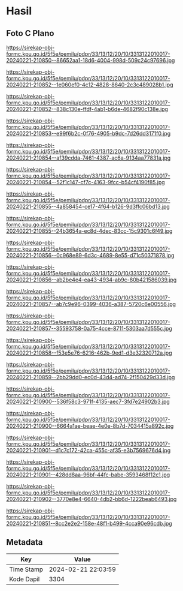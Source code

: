 # Hasil

## Foto C Plano

https://sirekap-obj-formc.kpu.go.id/5f5e/pemilu/pdpr/33/13/12/20/10/3313122010017-20240221-210850--86652aa1-18d6-4004-998d-509c24c97696.jpg

https://sirekap-obj-formc.kpu.go.id/5f5e/pemilu/pdpr/33/13/12/20/10/3313122010017-20240221-210852--1e060ef0-4c12-4828-8640-2c3c489028b1.jpg

https://sirekap-obj-formc.kpu.go.id/5f5e/pemilu/pdpr/33/13/12/20/10/3313122010017-20240221-210852--838c130e-ffdf-4ab1-b6de-4682f90c138e.jpg

https://sirekap-obj-formc.kpu.go.id/5f5e/pemilu/pdpr/33/13/12/20/10/3313122010017-20240221-210853--e99f6b2c-0f76-4905-b9dc-7d26dd3171f0.jpg

https://sirekap-obj-formc.kpu.go.id/5f5e/pemilu/pdpr/33/13/12/20/10/3313122010017-20240221-210854--af39cdda-7461-4387-ac6a-9134aa77831a.jpg

https://sirekap-obj-formc.kpu.go.id/5f5e/pemilu/pdpr/33/13/12/20/10/3313122010017-20240221-210854--52f1c147-cf7c-4163-9fcc-b54cf4190f85.jpg

https://sirekap-obj-formc.kpu.go.id/5f5e/pemilu/pdpr/33/13/12/20/10/3313122010017-20240221-210855--4a858454-ce17-4f64-b126-9d3ffc06bd13.jpg

https://sirekap-obj-formc.kpu.go.id/5f5e/pemilu/pdpr/33/13/12/20/10/3313122010017-20240221-210855--24b3654a-ec8d-4dec-83cc-15c9301c6f49.jpg

https://sirekap-obj-formc.kpu.go.id/5f5e/pemilu/pdpr/33/13/12/20/10/3313122010017-20240221-210856--0c968e89-6d3c-4689-8e55-d71c50371878.jpg

https://sirekap-obj-formc.kpu.go.id/5f5e/pemilu/pdpr/33/13/12/20/10/3313122010017-20240221-210856--ab2be4e4-ea43-4934-ab9c-80b421586039.jpg

https://sirekap-obj-formc.kpu.go.id/5f5e/pemilu/pdpr/33/13/12/20/10/3313122010017-20240221-210857--ab7c9e96-0399-4036-a387-5720c6e00556.jpg

https://sirekap-obj-formc.kpu.go.id/5f5e/pemilu/pdpr/33/13/12/20/10/3313122010017-20240221-210857--35593758-0a75-4cce-8711-5303aa7d555c.jpg

https://sirekap-obj-formc.kpu.go.id/5f5e/pemilu/pdpr/33/13/12/20/10/3313122010017-20240221-210858--f53e5e76-6216-462b-9ed1-d3e32320712a.jpg

https://sirekap-obj-formc.kpu.go.id/5f5e/pemilu/pdpr/33/13/12/20/10/3313122010017-20240221-210859--2bb29dd0-ec0d-43d4-ad74-2f150429d33d.jpg

https://sirekap-obj-formc.kpu.go.id/5f5e/pemilu/pdpr/33/13/12/20/10/3313122010017-20240221-210900--536f58c3-971f-4135-aec7-3fd7e24902b3.jpg

https://sirekap-obj-formc.kpu.go.id/5f5e/pemilu/pdpr/33/13/12/20/10/3313122010017-20240221-210900--6664a1ae-beae-4e0e-8b7d-7034415a892c.jpg

https://sirekap-obj-formc.kpu.go.id/5f5e/pemilu/pdpr/33/13/12/20/10/3313122010017-20240221-210901--d1c7c172-42ca-455c-af35-e3b7569676d4.jpg

https://sirekap-obj-formc.kpu.go.id/5f5e/pemilu/pdpr/33/13/12/20/10/3313122010017-20240221-210901--428dd8aa-96bf-44fc-babe-3593468f12c1.jpg

https://sirekap-obj-formc.kpu.go.id/5f5e/pemilu/pdpr/33/13/12/20/10/3313122010017-20240221-210902--3770e8e4-6640-4db2-bb6d-1222beab6493.jpg

https://sirekap-obj-formc.kpu.go.id/5f5e/pemilu/pdpr/33/13/12/20/10/3313122010017-20240221-210851--8cc2e2e2-158e-48f1-b499-4cca90e96cdb.jpg


## Metadata

| Key        | Value               |
| ---------- | ------------------- |
| Time Stamp | 2024-02-21 22:03:59 |
| Kode Dapil | 3304                |




